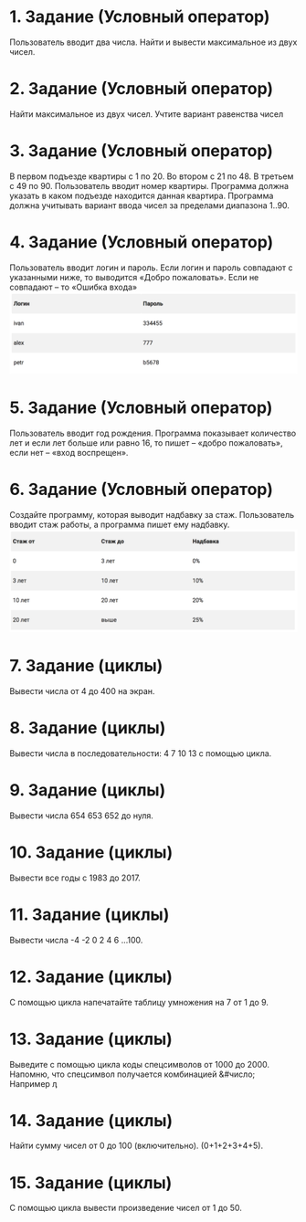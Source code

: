 # 1. Задание (Условный оператор)
Пользователь вводит два числа. Найти и вывести максимальное из двух чисел.

# 2. Задание (Условный оператор)
Найти максимальное из двух чисел. Учтите вариант равенства чисел

# 3. Задание (Условный оператор)
В первом подъезде квартиры с 1 по 20. Во втором с 21 по 48. В третьем с 49 по 90. Пользователь вводит номер квартиры. Программа должна указать в каком подъезде находится данная квартира. Программа должна учитывать вариант ввода чисел за пределами диапазона 1..90.

# 4. Задание (Условный оператор)
Пользователь вводит логин и пароль. Если логин и пароль совпадают с указанными ниже, то выводится «Добро пожаловать». Если не совпадают – то «Ошибка входа»
![логин и пароль](/assets/08/08-1.png)

# 5. Задание (Условный оператор)
Пользователь вводит год рождения. Программа показывает количество лет и если лет больше или равно 16, то пишет – «добро пожаловать», если нет – «вход воспрещен».

# 6. Задание (Условный оператор)
Создайте программу, которая выводит надбавку за стаж. Пользователь вводит стаж работы, а программа пишет ему надбавку.
![надбавка за стаж](/assets/08/08-2.png)

# 7. Задание (циклы)
Вывести числа от 4 до 400 на экран.

# 8. Задание (циклы)
Вывести числа в последовательности: 4 7 10 13 с помощью цикла.

# 9. Задание (циклы)
Вывести числа 654 653 652 до нуля.

# 10. Задание (циклы)
Вывести все годы с 1983 до 2017.

# 11. Задание (циклы)
Вывести числа -4 -2 0 2 4 6 ...100.

# 12. Задание (циклы)
С помощью цикла напечатайте таблицу умножения на 7 от 1 до 9.

# 13. Задание (циклы)
Выведите с помощью цикла коды спецсимволов от 1000 до 2000. Напомню, что спецсимвол получается комбинацией &#число; Например &#1222;

# 14. Задание (циклы)
Найти сумму чисел от 0 до 100 (включительно). (0+1+2+3+4+5).

# 15. Задание (циклы)
С помощью цикла вывести произведение чисел от 1 до 50.
